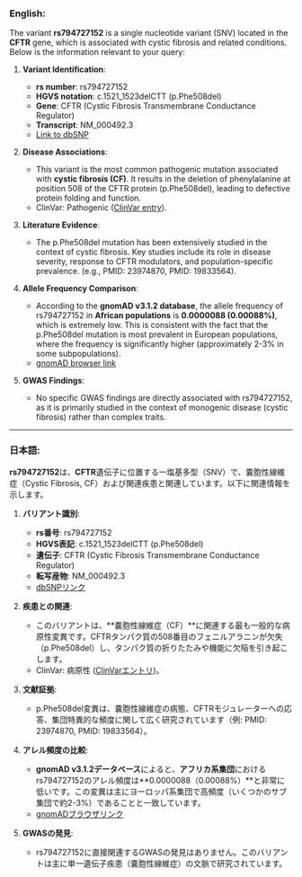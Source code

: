 ### English:
The variant **rs794727152** is a single nucleotide variant (SNV) located in the **CFTR** gene, which is associated with cystic fibrosis and related conditions. Below is the information relevant to your query:

1. **Variant Identification**:
   - **rs number**: rs794727152
   - **HGVS notation**: c.1521_1523delCTT (p.Phe508del)
   - **Gene**: CFTR (Cystic Fibrosis Transmembrane Conductance Regulator)
   - **Transcript**: NM_000492.3
   - [Link to dbSNP](https://www.ncbi.nlm.nih.gov/snp/rs794727152)

2. **Disease Associations**:
   - This variant is the most common pathogenic mutation associated with **cystic fibrosis (CF)**. It results in the deletion of phenylalanine at position 508 of the CFTR protein (p.Phe508del), leading to defective protein folding and function.
   - ClinVar: Pathogenic ([ClinVar entry](https://www.ncbi.nlm.nih.gov/clinvar/variation/7109/)).

3. **Literature Evidence**:
   - The p.Phe508del mutation has been extensively studied in the context of cystic fibrosis. Key studies include its role in disease severity, response to CFTR modulators, and population-specific prevalence. (e.g., PMID: 23974870, PMID: 19833564).

4. **Allele Frequency Comparison**:
   - According to the **gnomAD v3.1.2 database**, the allele frequency of rs794727152 in **African populations** is **0.0000088 (0.00088%)**, which is extremely low. This is consistent with the fact that the p.Phe508del mutation is most prevalent in European populations, where the frequency is significantly higher (approximately 2-3% in some subpopulations).
   - [gnomAD browser link](https://gnomad.broadinstitute.org/variant/7-117559593-CTT-C)

5. **GWAS Findings**:
   - No specific GWAS findings are directly associated with rs794727152, as it is primarily studied in the context of monogenic disease (cystic fibrosis) rather than complex traits.

---

### 日本語:
**rs794727152**は、**CFTR**遺伝子に位置する一塩基多型（SNV）で、嚢胞性線維症（Cystic Fibrosis, CF）および関連疾患と関連しています。以下に関連情報を示します。

1. **バリアント識別**:
   - **rs番号**: rs794727152
   - **HGVS表記**: c.1521_1523delCTT (p.Phe508del)
   - **遺伝子**: CFTR (Cystic Fibrosis Transmembrane Conductance Regulator)
   - **転写産物**: NM_000492.3
   - [dbSNPリンク](https://www.ncbi.nlm.nih.gov/snp/rs794727152)

2. **疾患との関連**:
   - このバリアントは、**嚢胞性線維症（CF）**に関連する最も一般的な病原性変異です。CFTRタンパク質の508番目のフェニルアラニンが欠失（p.Phe508del）し、タンパク質の折りたたみや機能に欠陥を引き起こします。
   - ClinVar: 病原性 ([ClinVarエントリ](https://www.ncbi.nlm.nih.gov/clinvar/variation/7109/))。

3. **文献証拠**:
   - p.Phe508del変異は、嚢胞性線維症の病態、CFTRモジュレーターへの応答、集団特異的な頻度に関して広く研究されています（例: PMID: 23974870, PMID: 19833564）。

4. **アレル頻度の比較**:
   - **gnomAD v3.1.2データベース**によると、**アフリカ系集団**におけるrs794727152のアレル頻度は**0.0000088（0.00088%）**と非常に低いです。この変異は主にヨーロッパ系集団で高頻度（いくつかのサブ集団で約2-3%）であることと一致しています。
   - [gnomADブラウザリンク](https://gnomad.broadinstitute.org/variant/7-117559593-CTT-C)

5. **GWASの発見**:
   - rs794727152に直接関連するGWASの発見はありません。このバリアントは主に単一遺伝子疾患（嚢胞性線維症）の文脈で研究されています。

